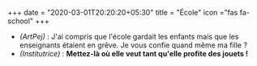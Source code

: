 +++
date = "2020-03-01T20:20:20+05:30"
title = "École"
icon ="fas fa-school"
+++

* _(ArtPej)_ : J'ai compris que l'école gardait les enfants mais que les enseignants étaient en grêve. Je vous confie quand même ma fille ?
* _(Institutrice)_ : **Mettez-là où elle veut tant qu'elle profite des jouets !**
